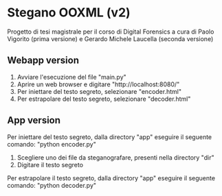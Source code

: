 # Stegano OOXML (v2)
Progetto di tesi magistrale per il corso di Digital Forensics a cura di Paolo Vigorito (prima versione) e Gerardo Michele Laucella (seconda versione)

## Webapp version
1) Avviare l'esecuzione del file "main.py" 
2) Aprire un web browser e digitare "http://localhost:8080/"
3) Per iniettare del testo segreto, selezionare "encoder.html"
4) Per estrapolare del testo segreto, selezionare "decoder.html"

## App version
Per iniettare del testo segreto, dalla directory "app" eseguire il seguente comando:
                                    "python encoder.py"
1) Scegliere uno dei file da steganografare, presenti nella directory "dir"
2) Digitare il testo segreto

Per estrapolare il testo segreto, dalla directory "app" eseguire il seguente comando:
                                    "python decoder.py"
